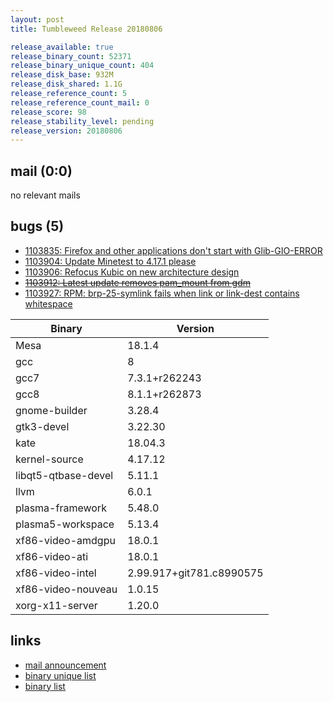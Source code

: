 ```yaml
---
layout: post
title: Tumbleweed Release 20180806

release_available: true
release_binary_count: 52371
release_binary_unique_count: 404
release_disk_base: 932M
release_disk_shared: 1.1G
release_reference_count: 5
release_reference_count_mail: 0
release_score: 98
release_stability_level: pending
release_version: 20180806
---
```


## mail (0:0)

no relevant mails

## bugs (5)

<!--more-->

- [1103835: Firefox and other applications don't start with Glib-GIO-ERROR](https://bugzilla.opensuse.org/show_bug.cgi?id=1103835)
- [1103904: Update Minetest to 4.17.1 please](https://bugzilla.opensuse.org/show_bug.cgi?id=1103904)
- [1103906: Refocus Kubic on new architecture design](https://bugzilla.opensuse.org/show_bug.cgi?id=1103906)
- ~~[1103912: Latest update removes pam_mount from gdm](https://bugzilla.opensuse.org/show_bug.cgi?id=1103912)~~
- [1103927: RPM: brp-25-symlink fails when link or link-dest contains whitespace](https://bugzilla.opensuse.org/show_bug.cgi?id=1103927)

Binary | Version
--- | ---
Mesa | 18.1.4
gcc | 8
gcc7 | 7.3.1+r262243
gcc8 | 8.1.1+r262873
gnome-builder | 3.28.4
gtk3-devel | 3.22.30
kate | 18.04.3
kernel-source | 4.17.12
libqt5-qtbase-devel | 5.11.1
llvm | 6.0.1
plasma-framework | 5.48.0
plasma5-workspace | 5.13.4
xf86-video-amdgpu | 18.0.1
xf86-video-ati | 18.0.1
xf86-video-intel | 2.99.917+git781.c8990575
xf86-video-nouveau | 1.0.15
xorg-x11-server | 1.20.0

## links

- [mail announcement](https://lists.opensuse.org/opensuse-factory/2018-08/msg00128.html)
- [binary unique list](http://download.tumbleweed.boombatower.com/20180806/rpm.unique.list)
- [binary list](http://download.tumbleweed.boombatower.com/20180806/rpm.list)

